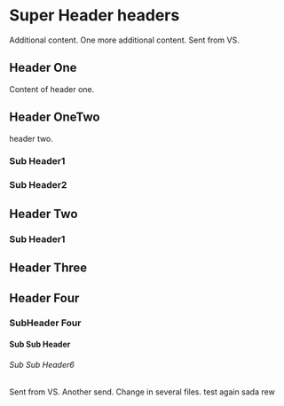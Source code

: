 # Super Header headers
Additional content.
One more additional content.
Sent from VS.
## Header One
Content of header one.
## Header OneTwo
header two.
### Sub Header1
### Sub Header2
## Header Two
### Sub Header1
## Header Three
## Header Four
### SubHeader Four
#### Sub Sub Header
###### Sub Sub Header6
Sent from VS.
Another send. Change in several files.
test again
sada
rew
